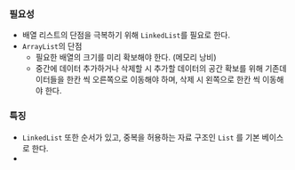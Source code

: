 ### 필요성

- 배열 리스트의 단점을 극복하기 위해 `LinkedList`를 필요로 한다.
- `ArrayList`의 단점
	- 필요한 배열의 크기를 미리 확보해야 한다. (메모리 낭비)
	- 중간에 데이터 추가하거나 삭제할 시 추가할 데이터의 공간 확보를 위해 기존데이터들을 한칸 씩 오른쪽으로 이동해야 하며, 삭제 시 왼쪽으로 한칸 씩 이동해야 한다.

### 특징

- `LinkedList` 또한 순서가 있고, 중복을 허용하는 자료 구조인 `List` 를 기본 베이스로 한다.
- 